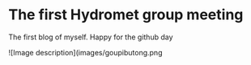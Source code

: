 # The first Hydromet group meeting 

The first blog of myself. Happy for the github day



![Image description](images/goupibutong.png

